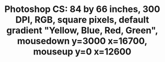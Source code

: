 ---
ee_id: '73'
site: '1'
type: '2'
url: 2011-001-photoshop-cs
title: 'Photoshop CS: 84 by 66 inches, 300 DPI, RGB, square pixels, default gradient
  "Yellow, Blue, Red, Green", mousedown y=3000 x=16700, mouseup y=0 x=12600'
year: '2011'
display_year: '2011'
medium: Chromogenic print
dims: 84 inches by 66 inches
pitch:
ps:
live_url:
related:
youtube:
related_code:
imgs: photoshop-cs-2011-001-full-cropped-database-AR.jpg
subheading:
download:
add_credit:
commission:
layout: things-i-made
---